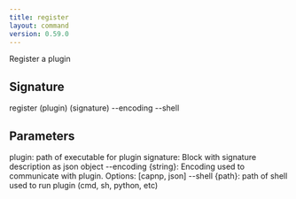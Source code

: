 ```yaml
---
title: register
layout: command
version: 0.59.0
---
```


Register a plugin

## Signature

register (plugin) (signature) --encoding --shell

## Parameters

  plugin: path of executable for plugin
  signature: Block with signature description as json object
  --encoding {string}: Encoding used to communicate with plugin. Options: [capnp, json]
  --shell {path}: path of shell used to run plugin (cmd, sh, python, etc)

